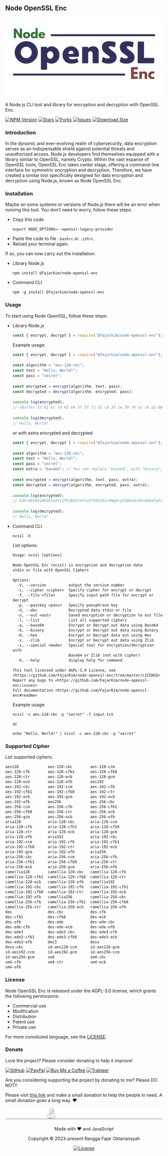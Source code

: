 ## Node OpenSSL Enc

![Logo](https://raw.githubusercontent.com/FajarKim/node-openssl-enc/master/image/logo.svg)

A Node.js CLI tool and library for encryption and decryption with OpenSSL Enc.

[![NPM Version](https://img.shields.io/npm/v/@fajarkim/node-openssl-enc?labelColor=302d41&color=ed8796&logoColor=d9e0ee&style=for-the-badge&logo=npm)](https://www.npmjs.com/package/@fajarkim/node-openssl-enc)
[![Stars](https://custom-icon-badges.demolab.com/github/stars/FajarKim/node-openssl-enc?label=Stars&logo=star&labelColor=302d41&color=c9cbff&logoColor=d9e0ee&style=for-the-badge)](https://github.com/FajarKim/node-openssl-enc/stargazers/)
[![Forks](https://custom-icon-badges.demolab.com/github/forks/FajarKim/node-openssl-enc?label=Forks&logo=fork&labelColor=302d41&color=b5e8e0&logoColor=d9e0ee&style=for-the-badge)](https://github.com/FajarKim/node-openssl-enc/network/members/)
[![Issues](https://custom-icon-badges.demolab.com/github/issues/FajarKim/node-openssl-enc?label=Issues&labelColor=302d41&color=f5a97f&logoColor=d9e0ee&logo=issue&style=for-the-badge)](https://github.com/FajarKim/node-openssl-enc/issues)
[![Download Size](https://custom-icon-badges.demolab.com/github/languages/code-size/FajarKim/node-openssl-enc?label=Download&logo=download&labelColor=302d41&color=b7bdf8&logoColor=d9e0ee&style=for-the-badge)](https://github.com/FajarKim/node-openssl-enc/archive/refs/heads/master.zip)

### Introduction

In the dynamic and ever-evolving realm of cybersecurity, data encryption serves as an indispensable shield against potential threats and unauthorized access. Node.js developers find themselves equipped with a library similar to OpenSSL, namely Crypto. Within the vast expanse of OpenSSL tools, OpenSSL Enc takes center stage, offering a command-line interface for symmetric encryption and decryption. Therefore, we have created a similar tool specifically designed for data encryption and decryption using Node.js, known as Node OpenSSL Enc.

### Installation
Maybe on some systems or versions of Node.js there will be an error when running this tool.  You don't need to worry, follow these steps:
- Copy this code
  ```shell
  export NODE_OPTIONS=--openssl-legacy-provider
  ```
- Paste the code to file `.bashrc` or `.zshrc`.
- Reload your terminal again.

If so, you can now carry out the installation:
- Library Node.js
  ```shell
  npm install @fajarkim/node-openssl-enc
  ```
- Command CLI
  ```shell
  npm -g install @fajarkim/node-openssl-enc
  ```

### Usage
To start using Node OpenSSL, follow these steps:
- Library Node.js
  ```javascript
  const { encrypt, decrypt } = require("@fajarkim/node-openssl-enc");
  ```
  Example usage:
  ```javascript
  const { encrypt, decrypt } = require("@fajarkim/node-openssl-enc");
  
  const algorithm = "aes-128-cbc";
  const text = "Hello, World!";
  const pass = "secret";
  
  const encrypted = encrypt(algorithm, text, pass);
  const decrypted = decrypt(algorithm, encrypted, pass);
  
  console.log(encrypted);
  // <Buffer 53 61 6c 74 65 64 5f 5f 72 d1 cb 35 ce 39 76 e1 c6 b2 00 88 d5 47 b5 d9 1d dc 76 7f 0f 0c c8 fb a7 3a d7 f2 f8 21 5f c8 31 5d 56 04 ac ab 06 b7>
  
  console.log(decrypted);
  // Hello, World!
  ```
  or with extra encrypted and decrypted:
  ```javascript
  const { encrypt, decrypt } = require("@fajarkim/node-openssl-enc");
  
  const algorithm = "aes-128-cbc";
  const text = "Hello, World!";
  const pass = "secret";
  const extra = "base64"; // You can replace "base64", with "binary", "hex", or "zlib"
  
  const encrypted = encrypt(algorithm, text, pass, extra);
  const decrypted = decrypt(algorithm, encrypted, pass, extra);
  
  console.log(encrypted);
  // U2FsdGVkX19KDX5oAY11Ph3bGVCnhlvSThkR1b1+DWgUcyVSBVuO/Gb+QQ6eFp5r
  
  console.log(decrypted);
  // Hello, World!
  ```
- Command CLI
  ```shell
  ncssl -h
  ```
  List options:
  ```text
  Usage: ncssl [options]

  Node OpenSSL Enc (ncssl) is encryption and decryption data
  stdin or file with OpenSSL Ciphers

  Options:
    -V, --version          output the version number
    -c, --cipher <cipher>  Specify cipher for encrypt or decrypt
    -f, --file <file>      Specify input path file for encrypt or decrypt
    -p, --passkey <pass>   Specify passphrase key
    -d, --dec              Decrypted data stdin or file
    -o, --out <out>        Saved encryption or decryption to out file
    -l, --list             List all supported ciphers
    -a, --base64           Encrypt or Decrypt out data using Base64
    -b, --binary           Encrypt or Decrypt out data using Binary
    -H, --hex              Encrypt or Decrypt data out using Hex
    -z, --zlib             Encrypt or Decrypt out data using Zlib
    -s, --special <mode>   Special tool for encryption/decryption with
                           Base64 or Zlib (not with cipher)
    -h, --help             display help for command

  This tool licensed under AGPL-3.0 License, see <https://github.com/FajarKim/node-openssl-enc/tree/master/LICENSE>
  Report any bugs to <https://github.com/FajarKim/node-openssl-enc/issues>
  Full documentation <https://github.com/FajarKim/node-openssl-enc#readme>
  ```
  Example usage:
  ```shell
  ncssl -c aes-128-cbc -p "secret" -f input.txt
  ```
  or
  ```shell
  echo "Hello, World!" | ncssl -c aes-128-cbc -p "secret"
  ```

### Supported Cipher
List supported ciphers:

```text
aes128             aes-128-cbc        aes-128-ccm
aes-128-cfb        aes-128-cfb1       aes-128-cfb8
aes-128-ctr        aes-128-ecb        aes-128-gcm
aes-128-ocb        aes-128-ofb        aes192
aes-192-cbc        aes-192-ccm        aes-192-cfb
aes-192-cfb1       aes-192-cfb8       aes-192-ctr
aes-192-ecb        aes-192-gcm        aes-192-ocb
aes-192-ofb        aes256             aes-256-cbc
aes-256-ccm        aes-256-cfb        aes-256-cfb1
aes-256-cfb8       aes-256-ctr        aes-256-ecb
aes-256-gcm        aes-256-ocb        aes-256-ofb
aria128            aria-128-cbc       aria-128-ccm
aria-128-cfb       aria-128-cfb1      aria-128-cfb8
aria-128-ctr       aria-128-ecb       aria-128-gcm
aria-128-ofb       aria192            aria-192-cbc
aria-192-ccm       aria-192-cfb       aria-192-cfb1
aria-192-cfb8      aria-192-ctr       aria-192-ecb
aria-192-gcm       aria-192-ofb       aria256
aria-256-cbc       aria-256-ccm       aria-256-cfb
aria-256-cfb1      aria-256-cfb8      aria-256-ctr
aria-256-ecb       aria-256-gcm       aria-256-ofb
camellia128        camellia-128-cbc   camellia-128-cfb
camellia-128-cfb1  camellia-128-cfb8  camellia-128-ctr
camellia-128-ecb   camellia-128-ofb   camellia192
camellia-192-cbc   camellia-192-cfb   camellia-192-cfb1
camellia-192-cfb8  camellia-192-ctr   camellia-192-ecb
camellia-192-ofb   camellia256        camellia-256-cbc
camellia-256-cfb   camellia-256-cfb1  camellia-256-cfb8
camellia-256-ctr   camellia-256-ecb   camellia-256-ofb
des                des-cbc            des-cfb
des-cfb1           des-cfb8           des-ecb
des-ofb            des-ede            des-ede-cbc
des-ede-cfb        des-ede-ecb        des-ede-ofb
des-ede3           des-ede3-cbc       des-ede3-cfb
des-ede3-cfb1      des-ede3-cfb8      des-ede3-ecb
des-ede3-ofb       des3               desx
desx-cbc           id-aes128-ccm      id-aes128-gcm
id-aes192-ccm      id-aes192-gcm      id-aes256-ccm
id-aes256-gcm      sm4                sm4-cbc
sm4-cfb            sm4-ctr            sm4-ecb
sm4-ofb
```

### License
Node OpenSSL Enc is released under the AGPL-3.0 license, which grants the following permissions:
- Commercial use
- Modification
- Distribution
- Patent use
- Private use

For more convoluted language, see the [LICENSE](/LICENSE).

### Donate
Love the project? Please consider donating to help it improve!

[![GitHub](https://img.shields.io/badge/GitHub-Sponsor-blue?labelColor=302d41&color=f5bde6&logo=github&logoColor=d9e0ee&style=for-the-badge)](https://github.com/sponsors/FajarKim/)
[![PayPal](https://img.shields.io/badge/PayPal-Donate-blue?labelColor=302d41&color=f4dbd6&logo=paypal&logoColor=d9e0ee&style=for-the-badge)](https://paypal.me/agusbirawan/)
[![Buy Me a Coffee](https://img.shields.io/badge/Buy%20Me%20A%20Coffee-Donate-blue?labelColor=302d41&color=eed49f&logo=buymeacoffee&logoColor=d9e0ee&style=for-the-badge)](https://buymeacoffee.com/fajarkim/)
[![Trakteer](https://custom-icon-badges.demolab.com/badge/Trakteer-Donate-blue?labelColor=302d41&color=ed8796&logo=trakteerid&logoColor=d9e0ee&style=for-the-badge)](https://trakteer.id/fajarkim/)

Are you considering supporting the project by donating to me? Please DO NOT!!

Please visit [this link](https://fajarkim.github.io/donate) and make a small donation to help the people in need. A small donation goes a long way. ❤️

<div align="center">
  <img src="https://raw.githubusercontent.com/FajarKim/FajarKim/master/images/line.svg?sanitize=true"/>
</div>

<p align="center">Made with ❤️ and JavaScript</p>
<p align="center">Copyright © 2023-present Rangga Fajar Oktariansyah</p>
<div align="center">
  <a href="/LICENSE"><img src="https://custom-icon-badges.demolab.com/github/license/FajarKim/node-openssl-enc?label=License&labelColor=302d41&color=91d7e3&logo=law&logoColor=d9e0ee&style=for-the-badge" alt="License"></a>
</div>
